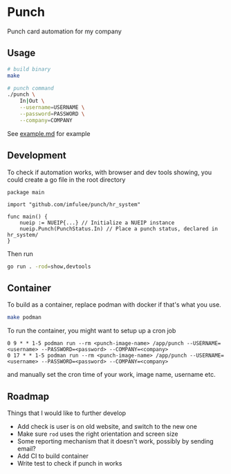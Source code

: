 # Punch

Punch card automation for my company

## Usage

```bash
# build binary
make

# punch command
./punch \
    In|Out \
    --username=USERNAME \
    --password=PASSWORD \
    --company=COMPANY
```

See [example.md](example/example.md) for example

## Development

To check if automation works, with browser and dev tools showing, you could create a go file in the root directory

```golang
package main

import "github.com/imfulee/punch/hr_system"

func main() {
    nueip := NUEIP{...} // Initialize a NUEIP instance
    nueip.Punch(PunchStatus.In) // Place a punch status, declared in hr_system/
}
```

Then run

```bash
go run . -rod=show,devtools
```

## Container

To build as a container, replace podman with docker if that's what you use.

```bash
make podman
```

To run the container, you might want to setup up a cron job

```text
0 9 * * 1-5 podman run --rm <punch-image-name> /app/punch --USERNAME=<username> --PASSWORD=<password> --COMPANY=<company>
0 17 * * 1-5 podman run --rm <punch-image-name> /app/punch --USERNAME=<username> --PASSWORD=<password> --COMPANY=<company>
```

and manually set the cron time of your work, image name, username etc. 

## Roadmap

Things that I would like to further develop

- Add check is user is on old website, and switch to the new one 
- Make sure `rod` uses the right orientation and screen size
- Some reporting mechanism that it doesn't work, possibly by sending email?
- Add CI to build container
- Write test to check if punch in works
